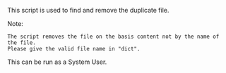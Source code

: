 This script is used to find and remove the duplicate file.

Note:

    The script removes the file on the basis content not by the name of the file. 
    Please give the valid file name in "dict".

 
This can be run as a System User.